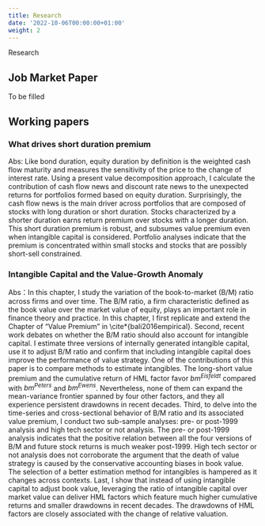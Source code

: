 ```yaml
---
title: Research
date: '2022-10-06T00:00:00+01:00'
weight: 2
---
```


Research

## Job Market Paper
To be filled

## Working papers

### What drives short duration premium
Abs: Like bond duration, equity duration by definition is the weighted cash flow maturity and measures the sensitivity of the price to the change of interest rate. Using a present value decomposition approach, I calculate the contribution of cash flow news and discount rate news to the unexpected returns for portfolios formed based on equity duration. Surprisingly, the cash flow news is the main driver across portfolios that are composed of stocks with long duration or short duration. Stocks characterized by a shorter duration earns return premium over stocks with a longer duration. This short duration premium is robust, and subsumes value premium even when intangible capital is considered. Portfolio analyses indicate that the premium is concentrated within small stocks and stocks that are possibly short-sell constrained.

### Intangible Capital and the Value-Growth Anomaly
Abs：In this chapter, I study the variation of the book-to-market (B/M) ratio across firms and over time. The B/M ratio, a firm characteristic defined as the book value over the market value of equity, plays an important role in finance theory and practice. In this chapter, I first replicate and extend the Chapter of “Value Premium” in \cite*{bali2016empirical}. Second, recent work debates on whether the B/M ratio should also account for intangible capital. I estimate three versions of internally generated intangible capital, use it to adjust B/M ratio and confirm that including intangible capital does improve the performance of value strategy. One of the contributions of this paper is to compare methods to estimate intangibles. The long-short value premium and the cumulative return of HML factor favor $bm^{Eisfeldt}$ compared with $bm^{Peters}$ and $bm^{Ewens}$. Nevertheless, none of them can expand the mean-variance frontier spanned by four other factors, and they all experience persistent drawdowns in recent decades. Third, to delve into the time-series and cross-sectional behavior of B/M ratio and its associated value premium, I conduct two sub-sample analyses: pre- or post-1999 analysis and high tech sector or not analysis. The pre- or post-1999 analysis indicates that the positive relation between all the four versions of B/M and future stock returns is much weaker post-1999. High tech sector or not analysis does not corroborate the argument that the death of value strategy is caused by the conservative accounting biases in book value. The selection of a better estimation method for intangibles is hampered as it changes across contexts. Last, I show that instead of using intangible capital to adjust book value, leveraging the ratio of intangible capital over market value can deliver HML factors which feature much higher cumulative returns and smaller drawdowns in recent decades. The drawdowns of HML factors are closely associated with the change of relative valuation.
